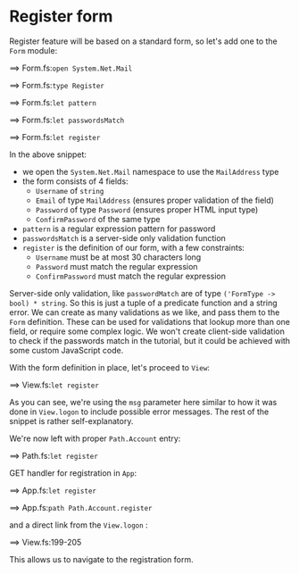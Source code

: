# Register form

Register feature will be based on a standard form, so let's add one to the `Form` module:

==> Form.fs:`open System.Net.Mail`

==> Form.fs:`type Register`

==> Form.fs:`let pattern`

==> Form.fs:`let passwordsMatch`

==> Form.fs:`let register`

In the above snippet:

- we open the `System.Net.Mail` namespace to use the `MailAddress` type
- the form consists of 4 fields:
    - `Username` of `string`
    - `Email` of type `MailAddress` (ensures proper validation of the field)
    - `Password` of type `Password` (ensures proper HTML input type)
    - `ConfirmPassword` of the same type
- `pattern` is a regular expression pattern for password
- `passwordsMatch` is a server-side only validation function
- `register` is the definition of our form, with a few constraints:
    - `Username` must be at most 30 characters long
    - `Password` must match the regular expression
    - `ConfirmPassword` must match the regular expression

Server-side only validation, like `passwordMatch` are of type `('FormType -> bool) * string`.
So this is just a tuple of a predicate function and a string error.
We can create as many validations as we like, and pass them to the `Form` definition.
These can be used for validations that lookup more than one field, or require some complex logic.
We won't create client-side validation to check if the passwords match in the tutorial, but it could be achieved with some custom JavaScript code.

With the form definition in place, let's proceed to `View`:

==> View.fs:`let register`

As you can see, we're using the `msg` parameter here similar to how it was done in `View.logon` to include possible error messages.
The rest of the snippet is rather self-explanatory.

We're now left with proper `Path.Account` entry:

==> Path.fs:`let register`

GET handler for registration in `App`:

==> App.fs:`let register`

==> App.fs:`path Path.Account.register`

and a direct link from the `View.logon` :

==> View.fs:199-205

This allows us to navigate to the registration form.